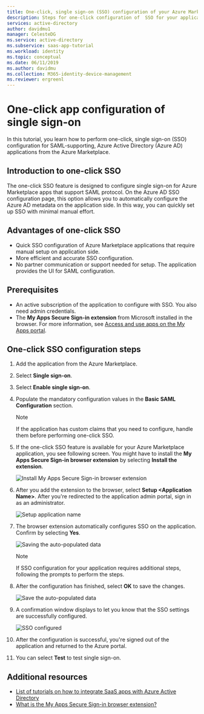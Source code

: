 ```yaml
---
title: One-click, single sign-on (SSO) configuration of your Azure Marketplace application  | Microsoft Docs
description: Steps for one-click configuration of  SSO for your application from the Azure Marketplace.
services: active-directory
author: davidmu1
manager: CelesteDG
ms.service: active-directory
ms.subservice: saas-app-tutorial
ms.workload: identity
ms.topic: conceptual
ms.date: 06/11/2019
ms.author: davidmu
ms.collection: M365-identity-device-management
ms.reviewer: ergreenl
---
```


# One-click app configuration of single sign-on

 In this tutorial, you learn how to perform one-click, single sign-on (SSO) configuration for SAML-supporting, Azure Active Directory (Azure AD) applications from the Azure Marketplace.

## Introduction to one-click SSO

The one-click SSO feature is designed to configure single sign-on for Azure Marketplace apps that support SAML protocol. On the Azure AD SSO configuration page, this option allows you to automatically configure the Azure AD metadata on the application side. In this way, you can quickly set up SSO with minimal manual effort.

## Advantages of one-click SSO

- Quick SSO configuration of Azure Marketplace applications that require manual setup on application side.
- More efficient and accurate SSO configuration.
- No partner communication or support needed for  setup. The application provides the UI for SAML configuration.

## Prerequisites

- An active subscription of the application to configure with SSO. You also need admin credentials.
- The **My Apps Secure Sign-in extension** from Microsoft installed in the browser. For more information, see [Access and use apps on the My Apps portal](https://support.microsoft.com/account-billing/sign-in-and-start-apps-from-the-my-apps-portal-2f3b1bae-0e5a-4a86-a33e-876fbd2a4510).

## One-click SSO configuration steps

1. Add the application from the Azure Marketplace.

2. Select **Single sign-on**.

3. Select **Enable single sign-on**.

4. Populate the mandatory configuration values in the **Basic SAML Configuration** section.

    > [!NOTE]
    > If the application has custom claims that you need to configure, handle them before performing one-click SSO.

5. If the one-click SSO feature is available for your Azure Marketplace application, you see following screen. You might have to install the **My Apps Secure Sign-in browser extension** by selecting **Install the extension**.

   ![Install My Apps Secure Sign-in browser extension](./media/one-click-sso-tutorial/install-myappssecure-extension.png)

6. After you add the extension to the browser, select **Setup \<Application Name\>**. After you're redirected to the application admin portal, sign in as an administrator.

   ![Setup application name](./media/one-click-sso-tutorial/setup-sso.png)

7. The browser extension automatically configures SSO on the application. Confirm by selecting **Yes**.

   ![Saving the auto-populated data](./media/one-click-sso-tutorial/save-autopopulate.png)

   > [!NOTE]
   > If SSO configuration for your application requires additional steps, following the prompts to perform the steps.

8. After the configuration has finished, select **OK** to save the changes.

   ![Save the auto-populated data](./media/one-click-sso-tutorial/save-data.png)

9. A confirmation window displays to let you know that the SSO settings are successfully configured.

   ![SSO configured](./media/one-click-sso-tutorial/sso-configured.png)

10. After the configuration is successful, you're signed out of the application and returned to the Azure portal.

11. You can select **Test** to test single sign-on.

## Additional resources

- [List of tutorials on how to integrate SaaS apps with Azure Active Directory](../saas-apps/tutorial-list.md)
- [What is the My Apps Secure Sign-in browser extension?](https://support.microsoft.com/account-billing/sign-in-and-start-apps-from-the-my-apps-portal-2f3b1bae-0e5a-4a86-a33e-876fbd2a4510)